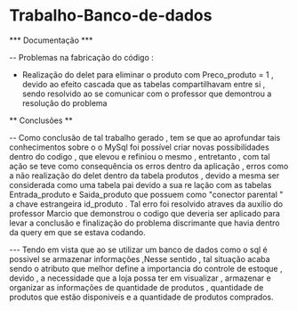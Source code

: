 # Trabalho-Banco-de-dados

*** Documentação ***


-- Problemas na fabricação do código :

- Realização do delet para eliminar o produto com Preco_produto = 1 , 
devido ao efeito cascada que as tabelas compartilhavam entre si ,
sendo resolvido ao se comunicar com o professor que demontrou 
a resolução do problema 


** Conclusões **

-- Como conclusão de tal trabalho gerado , tem se que ao aprofundar tais conhecimentos sobre o o MySql
foi possível criar novas possibilidades dentro do codigo , que elevou e refiniou o mesmo , entretanto ,
com tal ação se teve como consequência os erros dentro da aplicação , erros como a não realização do 
delet dentro da tabela produtos , devido a mesma ser considerada como uma tabela pai devido a sua re
lação com as tabelas Entrada_produto e Saida_produto que possuem como "conector parental "  a chave 
estrangeira id_produto . Tal erro foi resolvido atraves da auxílio do professor Marcio que demonstrou
o codigo que deveria ser aplicado para levar a conclusão e finalização do problema discrimante que 
havia dentro da query em que se estava codando.

--- Tendo em vista que ao se utilizar um banco de dados como o sql é possivel se armazenar informações ,Nesse sentido , 
tal situação acaba sendo o atributo que melhor define a importancia do controle de estoque , devido , a necessidade que a loja
possa ter em visualizar , armazenar e organizar as informações de quantidade de produtos , quantidade 
de produtos que estão disponiveis e a quantidade de produtos comprados.  
